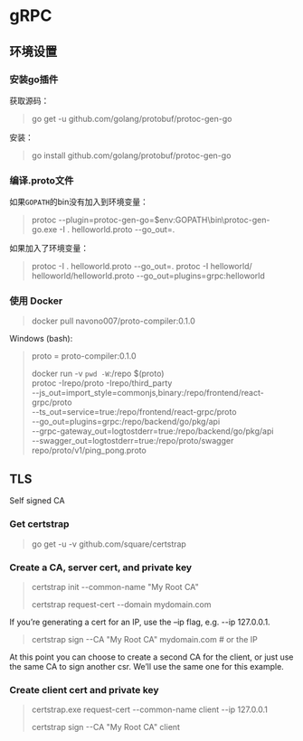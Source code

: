 # gRPC
## 环境设置
### 安装go插件
获取源码：
> go get -u github.com/golang/protobuf/protoc-gen-go

安装：
> go install github.com/golang/protobuf/protoc-gen-go

### 编译.proto文件
如果`GOPATH`的bin没有加入到环境变量：
> protoc --plugin=protoc-gen-go=$env:GOPATH\bin\protoc-gen-go.exe -I . helloworld.proto --go_out=.

如果加入了环境变量：
> protoc -I . helloworld.proto --go_out=.
> protoc -I helloworld/ helloworld/helloworld.proto --go_out=plugins=grpc:helloworld

### 使用 Docker
> docker pull navono007/proto-compiler:0.1.0

Windows (bash):
> proto = proto-compiler:0.1.0
>
> docker run -v `pwd -W`:/repo $(proto) \
  		protoc -Irepo/proto -Irepo/third_party \
  			--js_out=import_style=commonjs,binary:/repo/frontend/react-grpc/proto \
  			--ts_out=service=true:/repo/frontend/react-grpc/proto \
  			--go_out=plugins=grpc:/repo/backend/go/pkg/api \
  			--grpc-gateway_out=logtostderr=true:/repo/backend/go/pkg/api \
  			--swagger_out=logtostderr=true:/repo/proto/swagger \
  		repo/proto/v1/ping_pong.proto
## TLS
Self signed CA

### Get certstrap
> go get -u -v github.com/square/certstrap

### Create a CA, server cert, and private key
> certstrap init --common-name "My Root CA"
>
> certstrap request-cert --domain mydomain.com

If you’re generating a cert for an IP, use the –ip flag, e.g. --ip 127.0.0.1.

> certstrap sign --CA "My Root CA" mydomain.com # or the IP

At this point you can choose to create a second CA for the client, or just use the same CA to sign another csr. We’ll use the same one for this example.

### Create client cert and private key
> certstrap.exe request-cert --common-name client --ip 127.0.0.1
>
> certstrap sign --CA "My Root CA" client